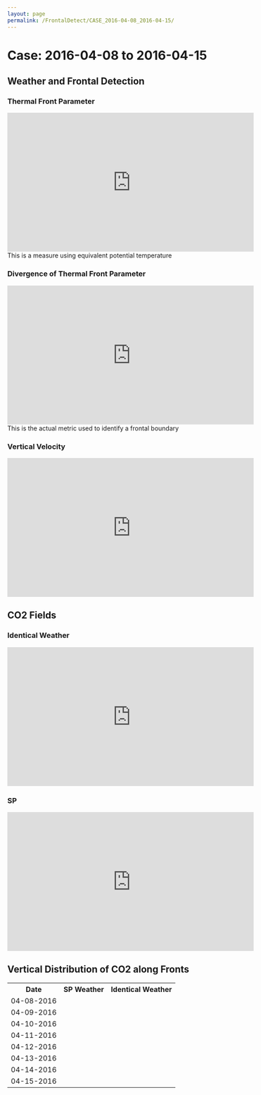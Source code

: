 ```yaml
---
layout: page
permalink: /FrontalDetect/CASE_2016-04-08_2016-04-15/
---
```

<h1>Case: 2016-04-08 to 2016-04-15</h1>

<h2>Weather and Frontal Detection</h2>
<h3> Thermal Front Parameter </h3>
<iframe width="560" height="315" src="https://www.youtube.com/embed/4gkPwgFRs8E" title="YouTube video player" frameborder="0" allow="accelerometer; autoplay; clipboard-write; encrypted-media; gyroscope; picture-in-picture" allowfullscreen></iframe>
This is a measure using equivalent potential temperature
<h3> Divergence of Thermal Front Parameter </h3>
<iframe width="560" height="315" src="https://www.youtube.com/embed/19lgrgYsgGE" title="YouTube video player" frameborder="0" allow="accelerometer; autoplay; clipboard-write; encrypted-media; gyroscope; picture-in-picture" allowfullscreen></iframe>
This is the actual metric used to identify a frontal boundary
<h3> Vertical Velocity </h3>
<iframe width="560" height="315" src="https://www.youtube.com/embed/OGdEIp8HlTI" title="YouTube video player" frameborder="0" allow="accelerometer; autoplay; clipboard-write; encrypted-media; gyroscope; picture-in-picture" allowfullscreen></iframe>

<h2> CO2 Fields </h2>
<h3>Identical Weather</h3>
<iframe width="560" height="315" src="https://www.youtube.com/embed/qLZ8XXLqkIo" title="YouTube video player" frameborder="0" allow="accelerometer; autoplay; clipboard-write; encrypted-media; gyroscope; picture-in-picture" allowfullscreen></iframe>
<h3>SP</h3>
<iframe width="560" height="315" src="https://www.youtube.com/embed/_4JLHQm_Ctw" title="YouTube video player" frameborder="0" allow="accelerometer; autoplay; clipboard-write; encrypted-media; gyroscope; picture-in-picture" allowfullscreen></iframe>

<h2> Vertical Distribution of CO2 along Fronts </h2>

<table style="width:100%">
<tr>
  <th>Date </th>
  <th>SP Weather </th>
  <th>Identical Weather </th>
</tr>
<tr>
  <td>
    04-08-2016
  </td>
  <td>
    <img src="{{ site.url }}/frontal_detection_cases/CASE_2016-04-08_2016-04-15/SP_IMGS/co2_distribution_vertical_2016-04-08.png" alt>
    </td>
    <td>
      <img src="{{ site.url }}/frontal_detection_cases/CASE_2016-04-08_2016-04-15/IW_IMGS/co2_distribution_vertical_2016-04-08.png" alt>
    </td>
</tr>

<tr>
  <td>
    04-09-2016
  </td>
  <td>
    <img src="{{ site.url }}/frontal_detection_cases/CASE_2016-04-08_2016-04-15/SP_IMGS/co2_distribution_vertical_2016-04-09.png" alt>
    </td>
    <td>
      <img src="{{ site.url }}/frontal_detection_cases/CASE_2016-04-08_2016-04-15/IW_IMGS/co2_distribution_vertical_2016-04-09.png" alt>
    </td>
</tr>

<tr>
  <td>
    04-10-2016
  </td>
  <td>
    <img src="{{ site.url }}/frontal_detection_cases/CASE_2016-04-08_2016-04-15/SP_IMGS/co2_distribution_vertical_2016-04-10.png" alt>
    </td>
    <td>
      <img src="{{ site.url }}/frontal_detection_cases/CASE_2016-04-08_2016-04-15/IW_IMGS/co2_distribution_vertical_2016-04-10.png" alt>
    </td>
</tr>

<tr>
  <td>
    04-11-2016
  </td>
  <td>
    <img src="{{ site.url }}/frontal_detection_cases/CASE_2016-04-08_2016-04-15/SP_IMGS/co2_distribution_vertical_2016-04-11.png" alt>
    </td>
    <td>
      <img src="{{ site.url }}/frontal_detection_cases/CASE_2016-04-08_2016-04-15/IW_IMGS/co2_distribution_vertical_2016-04-11.png" alt>
    </td>
</tr>

<tr>
  <td>
    04-12-2016
  </td>
  <td>
    <img src="{{ site.url }}/frontal_detection_cases/CASE_2016-04-08_2016-04-15/SP_IMGS/co2_distribution_vertical_2016-04-12.png" alt>
    </td>
    <td>
      <img src="{{ site.url }}/frontal_detection_cases/CASE_2016-04-08_2016-04-15/IW_IMGS/co2_distribution_vertical_2016-04-12.png" alt>
    </td>
</tr>

<tr>
  <td>
    04-13-2016
  </td>
  <td>
    <img src="{{ site.url }}/frontal_detection_cases/CASE_2016-04-08_2016-04-15/SP_IMGS/co2_distribution_vertical_2016-04-13.png" alt>
    </td>
    <td>
      <img src="{{ site.url }}/frontal_detection_cases/CASE_2016-04-08_2016-04-15/IW_IMGS/co2_distribution_vertical_2016-04-13.png" alt>
    </td>
</tr>

<tr>
  <td>
    04-14-2016
  </td>
  <td>
    <img src="{{ site.url }}/frontal_detection_cases/CASE_2016-04-08_2016-04-15/SP_IMGS/co2_distribution_vertical_2016-04-14.png" alt>
    </td>
    <td>
      <img src="{{ site.url }}/frontal_detection_cases/CASE_2016-04-08_2016-04-15/IW_IMGS/co2_distribution_vertical_2016-04-14.png" alt>
    </td>
</tr>

<tr>
  <td>
    04-15-2016
  </td>
  <td>
    <img src="{{ site.url }}/frontal_detection_cases/CASE_2016-04-08_2016-04-15/SP_IMGS/co2_distribution_vertical_2016-04-15.png" alt>
    </td>
    <td>
      <img src="{{ site.url }}/frontal_detection_cases/CASE_2016-04-08_2016-04-15/IW_IMGS/co2_distribution_vertical_2016-04-15.png" alt>
    </td>
</tr>

</table>
